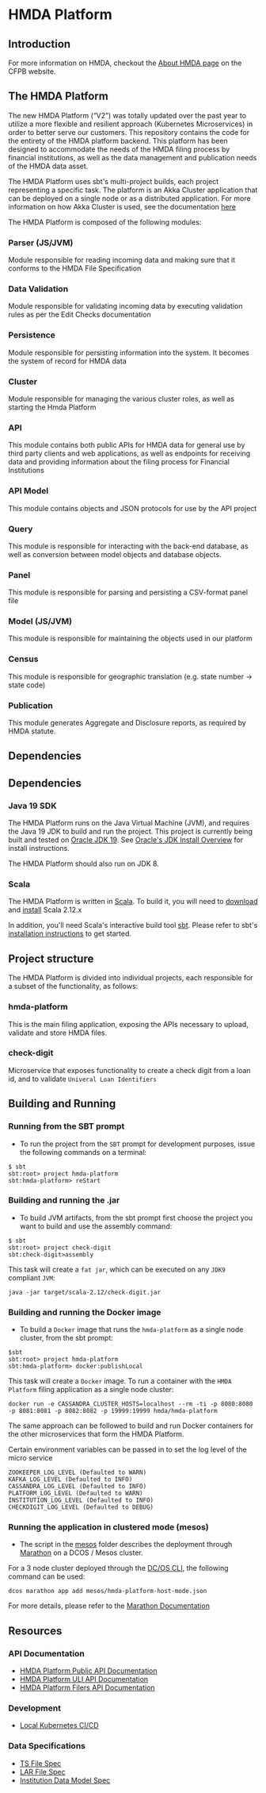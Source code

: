 # HMDA Platform

## Introduction

For more information on HMDA, checkout the [About HMDA page](http://www.consumerfinance.gov/data-research/hmda/learn-more) on the CFPB website.

## The HMDA Platform

The new HMDA Platform (“V2”) was totally updated over the past year to utilize a more flexible and resilient approach (Kubernetes Microservices) in order to better serve our customers. This repository contains the code for the entirety of the HMDA platform backend. This platform has been designed to accommodate the needs of the HMDA filing process by financial institutions, as well as the data management and publication needs of the HMDA data asset.

The HMDA Platform uses sbt's multi-project builds, each project representing a specific task. The platform is an Akka Cluster application that can be deployed on a single node or as a distributed application. For more information on how Akka Cluster is used, see the documentation [here](Documents/cluster.md)

The HMDA Platform is composed of the following modules:

### Parser (JS/JVM)

Module responsible for reading incoming data and making sure that it conforms to the HMDA File Specification

### Data Validation

Module responsible for validating incoming data by executing validation rules as per the Edit Checks documentation

### Persistence

Module responsible for persisting information into the system. It becomes the system of record for HMDA data

### Cluster

Module responsible for managing the various cluster roles, as well as starting the Hmda Platform

### API

This module contains both public APIs for HMDA data for general use by third party clients and web applications, as well as endpoints for receiving data and providing information about the filing process for Financial Institutions

### API Model

This module contains objects and JSON protocols for use by the API project

### Query

This module is responsible for interacting with the back-end database, as well as conversion between model objects and database objects.

### Panel

This module is responsible for parsing and persisting a CSV-format panel file

### Model (JS/JVM)

This module is responsible for maintaining the objects used in our platform

### Census

This module is responsible for geographic translation (e.g. state number -> state code)

### Publication

This module generates Aggregate and Disclosure reports, as required by HMDA statute.

## Dependencies


## Dependencies

### Java 19 SDK

The HMDA Platform runs on the Java Virtual Machine (JVM), and requires the Java 19 JDK to build and run the project. This project is currently being built and tested on [Oracle JDK 19](https://www.oracle.com/java/technologies/javase/jdk19-archive-downloads.html). See [Oracle's JDK Install Overview](https://docs.oracle.com/en/java/javase/19/install/index.html) for install instructions.

The HMDA Platform should also run on JDK 8.

### Scala

The HMDA Platform is written in [Scala](http://www.scala-lang.org/). To build it, you will need to [download](http://www.scala-lang.org/download/) and [install](http://www.scala-lang.org/download/install.html) Scala 2.12.x

In addition, you'll need Scala's interactive build tool [sbt](https://www.scala-sbt.org/). Please refer to sbt's [installation instructions](https://www.scala-sbt.org/1.x/docs/Setup.html) to get started.

## Project structure

The HMDA Platform is divided into individual projects, each responsible for a subset of the functionality, as follows:

### hmda-platform

This is the main filing application, exposing the APIs necessary to upload, validate and store HMDA files. 

### check-digit 

Microservice that exposes functionality to create a check digit from a loan id, and to validate `Univeral Loan Identifiers` 


## Building and Running

### Running from the SBT prompt

* To run the project from the `SBT` prompt for development purposes, issue the following commands on a terminal:

```shell
$ sbt
sbt:root> project hmda-platform
sbt:hmda-platform> reStart
```


### Building and running the .jar

* To build JVM artifacts, from the sbt prompt first choose the project you want to build and use the assembly command:

```shell
$ sbt
sbt:root> project check-digit
sbt:check-digit>assembly
```
This task will create a `fat jar`, which can be executed on any `JDK9` compliant `JVM`:

`java -jar target/scala-2.12/check-digit.jar`

### Building and running the Docker image

* To build a `Docker` image that runs the `hmda-platform` as a single node cluster, from the sbt prompt:

```shell
$sbt
sbt:root> project hmda-platform
sbt:hmda-platform> docker:publishLocal
```
This task will create a `Docker` image. To run a container with the `HMDA Platform` filing application as a single node cluster:

`docker run -e CASSANDRA_CLUSTER_HOSTS=localhost --rm -ti -p 8080:8080 -p 8081:8081 -p 8082:8082 -p 19999:19999 hmda/hmda-platform` 

The same approach can be followed to build and run Docker containers for the other microservices that form the HMDA Platform. 

Certain environment variables can be passed in to set the log level of the micro service

```
ZOOKEEPER_LOG_LEVEL (Defaulted to WARN)
KAFKA_LOG_LEVEL (Defaulted to INFO)
CASSANDRA_LOG_LEVEL (Defaulted to INFO)
PLATFORM_LOG_LEVEL (Defaulted to WARN)
INSTITUTION_LOG_LEVEL (Defaulted to INFO)
CHECKDIGIT_LOG_LEVEL (Defaulted to DEBUG)
```

### Running the application in clustered mode (mesos)

* The script in the [mesos](../../mesos) folder describes the deployment through [Marathon](https://mesosphere.github.io/marathon/) on a DCOS / Mesos cluster.

For a 3 node cluster deployed through the [DC/OS CLI](https://docs.mesosphere.com/1.10/cli/), the following command can be used:

```shell
dcos marathon app add mesos/hmda-platform-host-mode.json
```

For more details, please refer to the [Marathon Documentation](https://mesosphere.github.io/marathon/)

## Resources

### API Documentation

* [HMDA Platform Public API Documentation](api/public-api.md)
* [HMDA Platform ULI API Documentation](api/uli.md)
* [HMDA Platform Filers API Documentation](api/filers-api.md)

### Development

* [Local Kubernetes CI/CD](development/kubernetes.md)

### Data Specifications

* [TS File Spec](https://github.com/cfpb/hmda-platform/blob/master/docs/spec/Public_File_TS_Spec.csv)
* [LAR File Spec](https://github.com/cfpb/hmda-platform/blob/master/docs/spec/Public_File_LAR_Spec.csv)
* [Institution Data Model Spec](spec/2018_Institution_Data_Model_Spec.csv)


